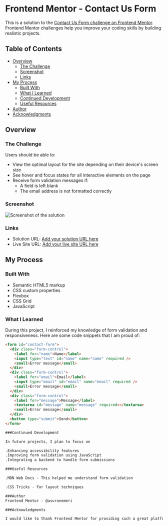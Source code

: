 
# Frontend Mentor - Contact Us Form

This is a solution to the [Contact Us Form challenge on Frontend Mentor](https://www.frontendmentor.io). Frontend Mentor challenges help you improve your coding skills by building realistic projects. 

## Table of Contents

- [Overview](#overview)
  - [The Challenge](#the-challenge)
  - [Screenshot](#screenshot)
  - [Links](#links)
- [My Process](#my-process)
  - [Built With](#built-with)
  - [What I Learned](#what-i-learned)
  - [Continued Development](#continued-development)
  - [Useful Resources](#useful-resources)
- [Author](#author)
- [Acknowledgments](#acknowledgments)

## Overview

### The Challenge

Users should be able to:

- View the optimal layout for the site depending on their device's screen size
- See hover and focus states for all interactive elements on the page
- Receive form validation messages if:
  - A field is left blank
  - The email address is not formatted correctly

### Screenshot

![Screenshot of the solution](./screenshot.png)

### Links

- Solution URL: [Add your solution URL here](https://your-solution-url.com)
- Live Site URL: [Add your live site URL here](https://your-live-site-url.com)

## My Process

### Built With

- Semantic HTML5 markup
- CSS custom properties
- Flexbox
- CSS Grid
- JavaScript 
### What I Learned

During this project, I reinforced my knowledge of form validation and responsiveness. Here are some code snippets that I am proud of:

```html
<form id="contact-form">
  <div class="form-control">
    <label for="name">Name</label>
    <input type="text" id="name" name="name" required />
    <small>Error message</small>
  </div>
  <div class="form-control">
    <label for="email">Email</label>
    <input type="email" id="email" name="email" required />
    <small>Error message</small>
  </div>
  <div class="form-control">
    <label for="message">Message</label>
    <textarea id="message" name="message" required></textarea>
    <small>Error message</small>
  </div>
  <button type="submit">Send</button>
</form>

###Continued Development

In future projects, I plan to focus on

.Enhancing accessibility features
.Improving form validation using JavaScript
.Integrating a backend to handle form submissions

###Useful Resources

.MDN Web Docs - This helped me understand form validation

.CSS Tricks - For layout techniques

###Author
Frontend Mentor - @asuronemeri 

###Acknowledgments

I would like to thank Frontend Mentor for providing such a great platform for honing my front-end skills.

